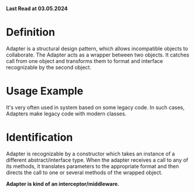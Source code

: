 ﻿**Last Read at 03.05.2024**

# Definition

<p>Adapter is a structural design pattern, which allows incompatible objects to collaborate. The Adapter acts as a wrapper between two objects. It catches call from one object and transforms them to format and interface recognizable by the second object.</p>

# Usage Example

<p>It's very often used in system based on some legacy code. In such cases, Adapters make legacy code with modern classes.</p>

# Identification

<p>Adapter is recognizable by a constructor which takes an instance of a different abstract/interface type. When the adapter receives a call to any of its  methods, it translates parameters to the appropriate format and then directs the call to one or several methods of the wrapped object.</p>

<b>Adapter is kind of an interceptor/middleware.</b>